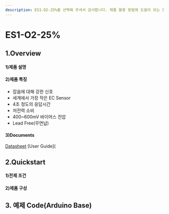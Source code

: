 ```yaml
---
description: ES1-O2-25%를 선택해 주셔서 감사합니다. 제품 활용 방법에 도움이 되는 모든 문서를 제공하였습니다.
---
```


# ES1-O2-25%

## 1.Overview

#### 1)제품 설명

#### 2)제품 특징

* 잡음에 대해 강한 신호
* 세계에서 가장 작은 EC Sensor
* 4초 정도의 응답시간
* 저전력 소비
* 400~600mV 바이어스 전압
* Lead Free(무연납) 

#### 3)Documents

[Datasheet](https://datasheet.lcsc.com/lcsc/2006122120_EC-Sense-ES1-O2-25-01_C528678.pdf)
[User Guide](


## 2.Quickstart

#### 1)전제 조건

#### 2)제품 구성

## 3. 예제 Code(Arduino Base)
